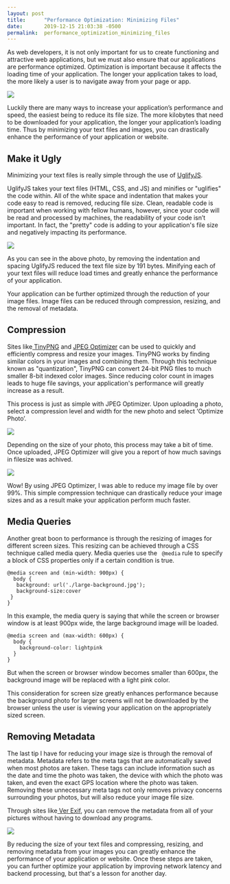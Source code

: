 ```yaml
---
layout: post
title:      "Performance Optimization: Minimizing Files"
date:       2019-12-15 21:03:38 -0500
permalink:  performance_optimization_minimizing_files
---
```



As web developers, it is not only important for us to create functioning and attractive web applications, but we must also ensure that our applications are performance optimized. Optimization is important because it affects the loading time of your application. The longer your application takes to load, the more likely a user is to navigate away from your page or app. 

![](https://media1.tenor.com/images/21c0e8dc0259f94a7aae44817bd24b1d/tenor.gif?itemid=5434959)

Luckily there are many ways to increase  your application’s performance and speed, the easiest being to reduce its file size. The more kilobytes that need to be downloaded for your application, the longer your application’s loading time. Thus by minimizing your text files and images, you can drastically enhance the performance of your application or website. 
## Make it Ugly

Minimizing your text files is really simple through the use of [UglifyJS](https://skalman.github.io/UglifyJS-online/). 

UglifyJS takes your text files (HTML, CSS, and JS)  and minifies or "uglifies" the code within. All of the white space and indentation that makes your code easy to read is removed, reducing file size. Clean, readable code is important when working with fellow humans, however, since your code will be read and processed by machines, the readability of your code isn’t important. In fact, the "pretty" code is adding to your application's file size and negatively impacting its performance.  

![](https://i.imgur.com/Y1mWIkX.png)

As you can see in the above photo, by removing the indentation and spacing UglifyJS reduced the text file size by 191 bytes.  Minifying each of your text files will reduce load times and greatly enhance the performance of your application.  

Your application can be further optimized through the reduction of your image files. Image files can be reduced through compression, resizing, and the removal of metadata.   

## Compression

Sites like[ TinyPNG](https://tinypng.com/) and [JPEG Optimizer](http://www.jpeg-optimizer.com/) can be used to quickly and efficiently compress and resize your images.  TinyPNG  works by finding similar colors in your images and combining them. Through this technique known as "quantization", TinyPNG can convert 24-bit PNG files to much smaller 8-bit indexed color images.  Since reducing color count in images leads to huge file savings,  your application's performance will greatly increase as a result.

This process is just as simple with JPEG Optimizer. Upon uploading a photo, select a compression level and width for the new photo and select ‘Optimize Photo’. 

![](https://i.imgur.com/39Vj8HL.png)

Depending on the size of your photo, this process may take a bit of time. Once uploaded, JPEG Optimizer will give you a report of how much savings in filesize was achived. 

![](https://i.imgur.com/tujSJce.png)

Wow! By using JPEG Optimizer, I was able to reduce my image file by over 99%. This simple compression technique can drastically reduce your image sizes and as a result make your application perform much faster.  

## Media Queries

Another great boon to performance is through the resizing of images for different screen sizes.  This resizing can be achieved through a CSS technique called media query.  Media queries use the ` @media`  rule  to specify a block of CSS properties only if a certain condition is true. 

```
@media screen and (min-width: 900px) {
  body {
   background: url('./large-background.jpg');
   background-size:cover
 }
}
```

In this example, the media query is saying that while the screen or browser window is at least 900px wide, the large background image will be loaded.  

```
@media screen and (max-width: 600px) {
  body {
    background-color: lightpink
  }
}
```

But when the screen or browser window becomes smaller than 600px, the background image will be replaced with a light pink color.  

This consideration for screen size greatly enhances performance because the background photo for larger screens will not be downloaded by the browser unless the user is viewing your application on the appropriately sized screen. 

## Removing Metadata

The last tip I have for reducing your image size is through the removal of metadata.  Metadata refers to the meta tags that are automatically saved when most photos are taken. These tags can include information such as the date and time the photo was taken, the device with which the photo was taken, and even the exact GPS location where the photo was taken. Removing these unnecessary meta tags not only removes privacy concerns surrounding your photos, but will also reduce your image file size. 

Through sites like[ Ver Exif](http://www.verexif.com/en/), you can remove the metadata from all of your pictures without having to download any programs.

![](https://media.giphy.com/media/l3vQY4uui06iabkli/giphy.gif)

By reducing the size of your text files and compressing, resizing, and removing metadata from your images you can greatly enhance the performance of your application or website.  Once these steps are taken, you can further optimize your application by improving network latency and backend processing, but that's a lesson for another day.
